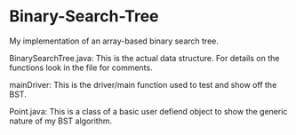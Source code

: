 # Binary-Search-Tree
My implementation of an array-based binary search tree.

BinarySearchTree.java:
This is the actual data structure. For details on the functions look in the file for comments.

mainDriver:
This is the driver/main function used to test and show off the BST.

Point.java:
This is a class of a basic user defiend object to show the generic nature of my BST algorithm.
